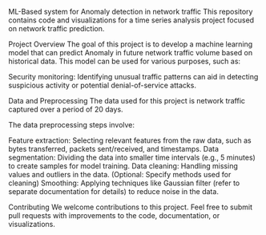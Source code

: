 ML-Based system for Anomaly detection in network traffic
This repository contains code and visualizations for a time series analysis project focused on network traffic prediction.

Project Overview
The goal of this project is to develop a machine learning model that can predict Anomaly in future network traffic volume based on historical data. This model can be used for various purposes, such as:

  Security monitoring: Identifying unusual traffic patterns can aid in detecting suspicious activity or potential denial-of-service attacks.

Data and Preprocessing
The data used for this project is network traffic captured over a period of 20 days. 

The data preprocessing steps involve:

  Feature extraction: Selecting relevant features from the raw data, such as bytes transferred, packets sent/received, and timestamps.
  Data segmentation: Dividing the data into smaller time intervals (e.g., 5 minutes) to create samples for model training.
  Data cleaning: Handling missing values and outliers in the data. (Optional: Specify methods used for cleaning)
  Smoothing: Applying techniques like Gaussian filter (refer to separate documentation for details) to reduce noise in the data.

Contributing
We welcome contributions to this project. Feel free to submit pull requests with improvements to the code, documentation, or visualizations.
